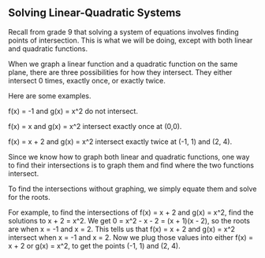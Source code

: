 Solving Linear-Quadratic Systems
-------

Recall from grade 9 that solving a system of equations involves finding points of intersection. This is what we will be doing, except with both linear and quadratic functions.

When we graph a linear function and a quadratic function on the same plane, there are three possibilities for how they intersect. They either intersect 0 times, exactly once, or exactly twice.

Here are some examples.

f(x) = -1 and g(x) = x^2 do not intersect.

f(x) = x and g(x) = x^2 intersect exactly once at (0,0).

f(x) = x + 2 and g(x) = x^2 intersect exactly twice at (-1, 1) and (2, 4).

Since we know how to graph both linear and quadratic functions, one way to find their intersections is to graph them and find where the two functions intersect.

To find the intersections without graphing, we simply equate them and solve for the roots.

For example, to find the intersections of f(x) = x + 2 and g(x) = x^2, find the solutions to x + 2 = x^2. We get 0 = x^2 - x - 2 = (x + 1)(x - 2), so the roots are when x = -1 and x = 2. This tells us that f(x) = x + 2 and g(x) = x^2 intersect when x = -1 and x = 2. Now we plug those values into either f(x) = x + 2 or g(x) = x^2, to get the points (-1, 1) and (2, 4).